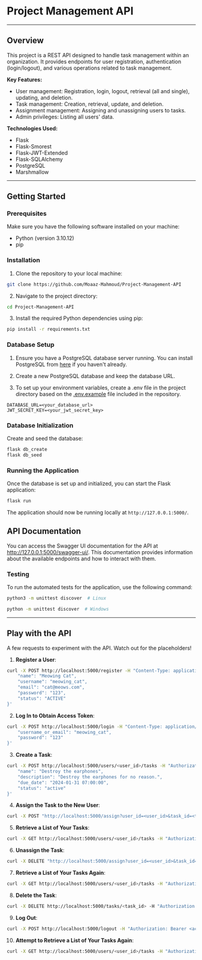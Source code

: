 # Project Management API

---

## Overview

This project is a REST API designed to handle task management 
within an organization. It provides endpoints for user registration, authentication 
(login/logout), and various operations related to task management. 

**Key Features:**
- User management: Registration, login, logout, retrieval (all and single), 
updating, and deletion.
- Task management: Creation, retrieval, update, and deletion.
- Assignment management: Assigning and unassigning users to tasks.
- Admin privileges: Listing all users' data.

**Technologies Used:**
- Flask
- Flask-Smorest
- Flask-JWT-Extended
- Flask-SQLAlchemy
- PostgreSQL
- Marshmallow

---

## Getting Started

### Prerequisites

Make sure you have the following software installed on your machine:

- Python (version 3.10.12)
- pip

### Installation

1. Clone the repository to your local machine:

```bash
git clone https://github.com/Moaaz-Mahmoud/Project-Management-API
```

2. Navigate to the project directory:

```bash
cd Project-Management-API
```

3. Install the required Python dependencies using pip:

```bash
pip install -r requirements.txt
```

### Database Setup

1. Ensure you have a PostgreSQL database server running. You can install PostgreSQL from [here](https://www.postgresql.org/download/) if you haven't already.

2. Create a new PostgreSQL database and keep the database URL.

3. To set up your environment variables, create a .env file in the project directory based on the [.env.example](.env.example) file included in the repository.

```plaintext
DATABASE_URL=<your_database_url>
JWT_SECRET_KEY=<your_jwt_secret_key>
```

### Database Initialization

Create and seed the database:

```bash
flask db_create
flask db_seed
```

### Running the Application

Once the database is set up and initialized, you can start the Flask application:

```bash
flask run
```

The application should now be running locally at `http://127.0.0.1:5000/`.

## API Documentation

You can access the Swagger UI documentation for the API at http://127.0.0.1:5000/swagger-ui/. This documentation provides information about the available endpoints and how to interact with them.

### Testing

To run the automated tests for the application, use the following command:

```bash
python3 -m unittest discover  # Linux
```
```bash
python -m unittest discover  # Windows
```

---

## Play with the API

A few requests to experiment with the API. Watch out for the placeholders!

1. **Register a User**:

```bash
curl -X POST http://localhost:5000/register -H "Content-Type: application/json" -d '{
    "name": "Meowing Cat",
    "username": "meowing_cat",
    "email": "cat@meows.com",
    "password": "123",
    "status": "ACTIVE"
}'
```

2. **Log In to Obtain Access Token**:

```bash
curl -X POST http://localhost:5000/login -H "Content-Type: application/json" -d '{
    "username_or_email": "meowing_cat",
    "password": "123"
}'
```

3. **Create a Task**:

```bash
curl -X POST http://localhost:5000/users/<user_id>/tasks -H "Authorization: Bearer <access_token>" -H "Content-Type: application/json" -d '{
    "name": "Destroy the earphones",
    "description": "Destroy the earphones for no reason.",
    "due_date": "2024-01-31 07:00:00",
    "status": "active"
}'
```

4. **Assign the Task to the New User**:

```bash
curl -X POST "http://localhost:5000/assign?user_id=<user_id>&task_id=<task_id>" -H "Authorization: Bearer <access_token>"
```

5. **Retrieve a List of Your Tasks**:

```bash
curl -X GET http://localhost:5000/users/<user_id>/tasks -H "Authorization: Bearer <access_token>"
```

6. **Unassign the Task**:

```bash
curl -X DELETE "http://localhost:5000/assign?user_id=<user_id>&task_id=<task_id>" -H "Authorization: Bearer <access_token>"
```

7. **Retrieve a List of Your Tasks Again**:

```bash
curl -X GET http://localhost:5000/users/<user_id>/tasks -H "Authorization: Bearer <access_token>"
```

8. **Delete the Task**:

```bash
curl -X DELETE http://localhost:5000/tasks/<task_id> -H "Authorization: Bearer <access_token>"
```

9. **Log Out**:

```bash
curl -X POST http://localhost:5000/logout -H "Authorization: Bearer <access_token>"
```

10. **Attempt to Retrieve a List of Your Tasks Again**:

```bash
curl -X GET http://localhost:5000/users/<user_id>/tasks -H "Authorization: Bearer <access_token>"
```
